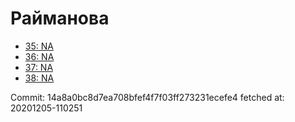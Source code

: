 # Райманова
- [35: NA](35.md)
- [36: NA](36.md)
- [37: NA](37.md)
- [38: NA](38.md)

Commit: 14a8a0bc8d7ea708bfef4f7f03ff273231ecefe4
 fetched at: 20201205-110251
